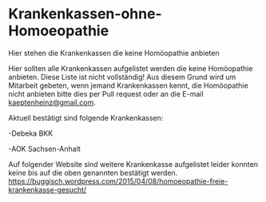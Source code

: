 # Krankenkassen-ohne-Homoeopathie
Hier stehen die Krankenkassen die keine Homöopathie anbieten

Hier sollten alle Krankenkassen aufgelistet werden die keine Homöopathie anbieten. Diese Liste ist nicht vollständig! Aus diesem Grund wird um Mitarbeit gebeten, wenn jemand Krankenkassen kennt, die Homöopathie nicht anbieten bitte dies per Pull request oder an die E-mail kaeptenheinz@gmail.com.

Aktuell bestätigt sind folgende Krankenkassen:

-Debeka BKK

-AOK Sachsen-Anhalt

Auf folgender Website sind weitere Krankenkasse aufgelistet leider konnten keine bis auf die oben genannten  bestätigt werden. https://buggisch.wordpress.com/2015/04/08/homoeopathie-freie-krankenkasse-gesucht/
